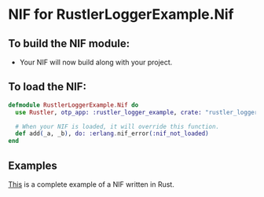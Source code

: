 # NIF for RustlerLoggerExample.Nif

## To build the NIF module:

- Your NIF will now build along with your project.

## To load the NIF:

```elixir
defmodule RustlerLoggerExample.Nif do
  use Rustler, otp_app: :rustler_logger_example, crate: "rustler_logger_example_nif"

  # When your NIF is loaded, it will override this function.
  def add(_a, _b), do: :erlang.nif_error(:nif_not_loaded)
end
```

## Examples

[This](https://github.com/rusterlium/NifIo) is a complete example of a NIF written in Rust.
